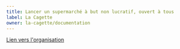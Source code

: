 ```yaml
---
title: Lancer un supermarché à but non lucratif, ouvert à tous
label: La Cagette 
owner: la-cagette/documentation
---
```


[Lien vers l'organisation](http://github.com/la-cagette)
